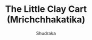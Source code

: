 ---
title: "The Little Clay Cart (Mrichchhakatika)"
author: ["Shudraka"]
year: 400
language: ["Sanskrit", "English"]
genre: ["Drama", "Classical Literature", "Sanskrit Drama"]
description: "Shudraka's Mrichchhakatika (The Little Clay Cart) stands apart in classical Sanskrit drama for its remarkably realistic depiction of urban life, social diversity, and political intrigue. Set in the bustling city of Ujjayini, this ten-act prakarana (social drama) narrates the romance between the impoverished Brahmin merchant Charudatta and the courtesan Vasantasena, interweaving their love story with a political revolution that overthrows the tyrannical King Palaka. Unlike idealized natakas featuring gods and kings, this play presents thieves, courtesans, gamblers, Buddhist monks, and commoners speaking multiple Prakrit dialects alongside Sanskrit, creating a vivid panorama of ancient Indian urban society. The titular clay cart—a child's toy symbolizing lost prosperity and ultimate redemption—anchors themes of virtue transcending wealth, love crossing class boundaries, and justice prevailing over tyranny."
collections: ['classical-literature', 'sanskrit-drama', 'ancient-history', 'historical-literature']
sources:
  - name: "Project Gutenberg (Arthur William Ryder translation)"
    url: "https://www.gutenberg.org/ebooks/21020"
    type: "other"
  - name: "Internet Archive"
    url: "https://archive.org/details/littleclaycartmr00shuduoft"
    type: "other"
references:
  - name: "Wikipedia: Mṛcchakatika"
    url: "https://en.wikipedia.org/wiki/M%E1%B9%9Bcchakatika"
    type: "wikipedia"
  - name: "Wikipedia: Sudraka"
    url: "https://en.wikipedia.org/wiki/Sudraka"
    type: "wikipedia"
  - name: "Wikipedia: Sanskrit drama"
    url: "https://en.wikipedia.org/wiki/Sanskrit_drama"
    type: "wikipedia"
  - name: "Wikipedia: Prakarana"
    url: "https://en.wikipedia.org/wiki/Prakarana"
    type: "wikipedia"
  - name: "Open Library: The Little Clay Cart"
    url: "https://openlibrary.org/search?q=The+Little+Clay+Cart+Mrichchhakatika+year+Shudraka"
    type: "other"
featured: false
publishDate: 2025-10-30
tags: ['classical-literature', 'drama']
---